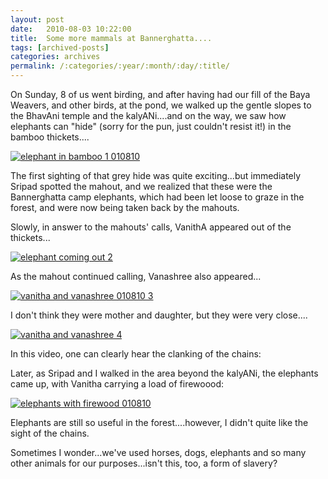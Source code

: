 ```yaml
---
layout: post
date:	2010-08-03 10:22:00
title:  Some more mammals at Bannerghatta....
tags: [archived-posts]
categories: archives
permalink: /:categories/:year/:month/:day/:title/
---
```

On Sunday, 8 of us went birding, and after having had our fill of the Baya Weavers, and other birds, at the pond, we walked up the gentle slopes to the BhavAni temple and the kalyANi....and on the way, we saw how elephants can "hide" (sorry for the pun, just couldn't resist it!) in the bamboo thickets....


<a href="http://s835.photobucket.com/albums/zz275/dffrntpx/?action=view&amp;current=IMG_8917.jpg" target="_blank"><img src="http://i835.photobucket.com/albums/zz275/dffrntpx/IMG_8917.jpg" border="0" alt="elephant in bamboo 1 010810"></a>


The first sighting of that grey hide was quite exciting...but immediately Sripad spotted the mahout, and we realized that these were the Bannerghatta camp elephants, which had been let loose to graze in the forest, and were now being taken back by the mahouts.

Slowly, in answer to the mahouts' calls, VanithA appeared out of the thickets...


<a href="http://s835.photobucket.com/albums/zz275/dffrntpx/?action=view&amp;current=IMG_8924.jpg" target="_blank"><img src="http://i835.photobucket.com/albums/zz275/dffrntpx/IMG_8924.jpg" border="0" alt="elephant coming out 2"></a>

As the mahout continued calling, Vanashree also appeared...


<a href="http://s835.photobucket.com/albums/zz275/dffrntpx/?action=view&amp;current=IMG_8934.jpg" target="_blank"><img src="http://i835.photobucket.com/albums/zz275/dffrntpx/IMG_8934.jpg" border="0" alt="vanitha and vanashree 010810 3"></a>


I don't think they were mother and daughter,  but they were very close....


<a href="http://s835.photobucket.com/albums/zz275/dffrntpx/?action=view&amp;current=IMG_8941.jpg" target="_blank"><img src="http://i835.photobucket.com/albums/zz275/dffrntpx/IMG_8941.jpg" border="0" alt="vanitha and vanashree 4"></a>

In this video, one can clearly hear the clanking of the chains:


<lj-embed id="443"/>


Later, as Sripad and I walked in the area beyond the kalyANi, the elephants came up, with Vanitha carrying a load of firewoood:


<a href="http://s835.photobucket.com/albums/zz275/dffrntpx/?action=view&amp;current=IMG_8969.jpg" target="_blank"><img src="http://i835.photobucket.com/albums/zz275/dffrntpx/IMG_8969.jpg" border="0" alt="elephants with firewood 010810"></a>

Elephants are still so useful in the forest....however, I didn't quite like the sight of the chains.

Sometimes I wonder...we've used horses, dogs, elephants and so many other animals for our purposes...isn't this, too, a form of slavery?

